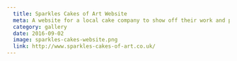 ```yaml
---
  title: Sparkles Cakes of Art Website
  meta: A website for a local cake company to show off their work and provide information to potential clients.
  category: gallery
  date: 2016-09-02
  image: sparkles-cakes-website.png
  link: http://www.sparkles-cakes-of-art.co.uk/
---
```

